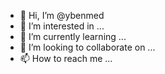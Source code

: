 - 👋 Hi, I’m @ybenmed
- 👀 I’m interested in ...
- 🌱 I’m currently learning ...
- 💞️ I’m looking to collaborate on ...
- 📫 How to reach me ...

<!---
ybenmed/ybenmed is a ✨ special ✨ repository because its `README.md` (this file) appears on your GitHub profile.
You can click the Preview link to take a look at your changes.
--->
